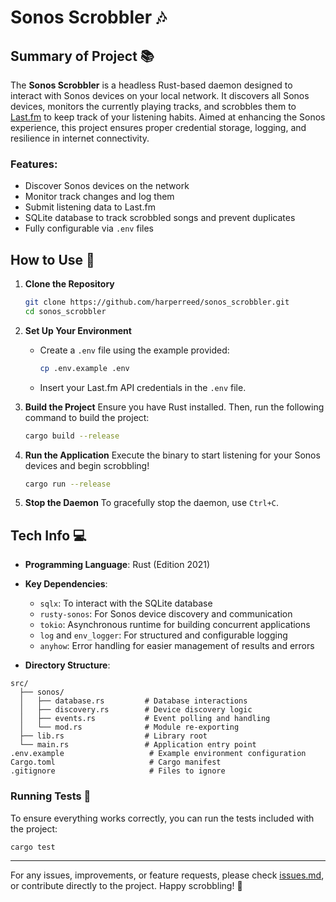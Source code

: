 # Sonos Scrobbler 🎶

## Summary of Project 📚
The **Sonos Scrobbler** is a headless Rust-based daemon designed to interact with Sonos devices on your local network. It discovers all Sonos devices, monitors the currently playing tracks, and scrobbles them to [Last.fm](https://www.last.fm/) to keep track of your listening habits. Aimed at enhancing the Sonos experience, this project ensures proper credential storage, logging, and resilience in internet connectivity.

### Features:
- Discover Sonos devices on the network
- Monitor track changes and log them
- Submit listening data to Last.fm
- SQLite database to track scrobbled songs and prevent duplicates
- Fully configurable via `.env` files

## How to Use 🚀
1. **Clone the Repository**
   ```bash
   git clone https://github.com/harperreed/sonos_scrobbler.git
   cd sonos_scrobbler
   ```

2. **Set Up Your Environment**
   - Create a `.env` file using the example provided:
     ```bash
     cp .env.example .env
     ```
   - Insert your Last.fm API credentials in the `.env` file.

3. **Build the Project**
   Ensure you have Rust installed. Then, run the following command to build the project:
   ```bash
   cargo build --release
   ```

4. **Run the Application**
   Execute the binary to start listening for your Sonos devices and begin scrobbling!
   ```bash
   cargo run --release
   ```

5. **Stop the Daemon**
   To gracefully stop the daemon, use `Ctrl+C`.

## Tech Info 💻
- **Programming Language**: Rust (Edition 2021)
- **Key Dependencies**:
  - `sqlx`: To interact with the SQLite database
  - `rusty-sonos`: For Sonos device discovery and communication
  - `tokio`: Asynchronous runtime for building concurrent applications
  - `log` and `env_logger`: For structured and configurable logging
  - `anyhow`: Error handling for easier management of results and errors

- **Directory Structure**:
```
src/
  ├── sonos/
  │   ├── database.rs         # Database interactions
  │   ├── discovery.rs        # Device discovery logic
  │   ├── events.rs           # Event polling and handling
  │   └── mod.rs              # Module re-exporting
  ├── lib.rs                  # Library root
  └── main.rs                 # Application entry point
.env.example                   # Example environment configuration
Cargo.toml                     # Cargo manifest
.gitignore                     # Files to ignore
```

### Running Tests 🧪
To ensure everything works correctly, you can run the tests included with the project:
```bash
cargo test
```

---

For any issues, improvements, or feature requests, please check [issues.md](issues.md), or contribute directly to the project. Happy scrobbling! 🎉
